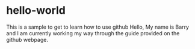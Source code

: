 # hello-world
This is a sample to get to learn how to use github
Hello, My name is Barry and I am currently working my way through the guide provided on the github webpage.
